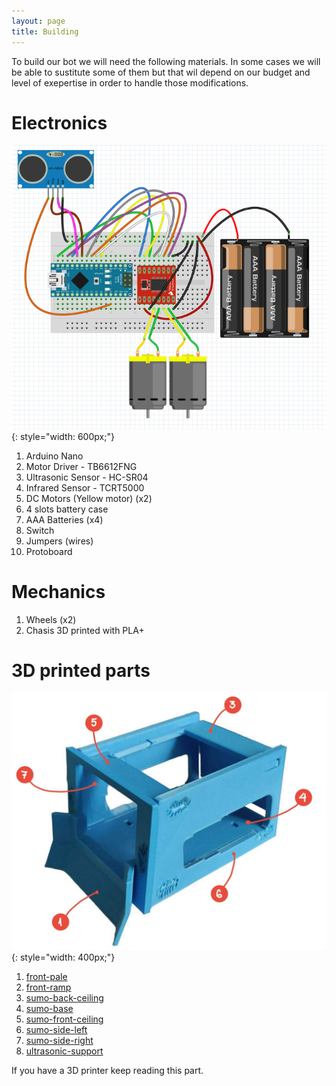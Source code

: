 ```yaml
---
layout: page
title: Building
---
```


To build our bot we will need the following materials. In some cases we will be able to sustitute some of them but that wil depend on our budget and level of exepertise in order to handle those modifications.

# Electronics

![SumoBot connections](assets/connections.png){: style="width: 600px;"}

1. Arduino Nano
1. Motor Driver - TB6612FNG
1. Ultrasonic Sensor - HC-SR04
1. Infrared Sensor - TCRT5000
1. DC Motors (Yellow motor) (x2)
1. 4 slots battery case
1. AAA Batteries (x4)
1. Switch
1. Jumpers (wires)
1. Protoboard

# Mechanics
1. Wheels (x2)
1. Chasis 3D printed with PLA+

# 3D printed parts

![SumoBot build](assets/chasis_guide_parts.jpeg){: style="width: 400px;"}

1. [front-pale](https://github.com/MarceJara/FutureBot-MiniSumoBot/blob/gh-pages/assets/3d_models/front_pale.stl)
1. [front-ramp](https://github.com/MarceJara/FutureBot-MiniSumoBot/blob/gh-pages/assets/3d_models/front_ramp.stl)
1. [sumo-back-ceiling](https://github.com/MarceJara/FutureBot-MiniSumoBot/blob/gh-pages/assets/3d_models/sumo_back_ceiling.stl)
1. [sumo-base](https://github.com/MarceJara/FutureBot-MiniSumoBot/blob/gh-pages/assets/3d_models/sumo_base.stl)
1. [sumo-front-ceiling](https://github.com/MarceJara/FutureBot-MiniSumoBot/blob/gh-pages/assets/3d_models/sumo_front_ceiling.stl)
1. [sumo-side-left](https://github.com/MarceJara/FutureBot-MiniSumoBot/blob/gh-pages/assets/3d_models/sumo_side_left.stl)
1. [sumo-side-right](https://github.com/MarceJara/FutureBot-MiniSumoBot/blob/gh-pages/assets/3d_models/sumo_side_right.stl)
1. [ultrasonic-support](https://github.com/MarceJara/FutureBot-MiniSumoBot/blob/gh-pages/assets/3d_models/ultrasonic_support.stl)



If you have a 3D printer keep reading this part.

